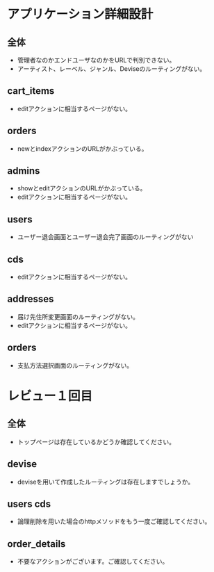 # アプリケーション詳細設計
## 全体
- 管理者なのかエンドユーザなのかをURLで判別できない。
- アーティスト、レーベル、ジャンル、Deviseのルーティングがない。


## cart_items
- editアクションに相当するページがない。

## orders
- newとindexアクションのURLがかぶっている。

## admins
- showとeditアクションのURLがかぶっている。
- editアクションに相当するページがない。

## users
- ユーザー退会画面とユーザー退会完了画面のルーティングがない

## cds
- editアクションに相当するページがない。

## addresses
- 届け先住所変更画面のルーティングがない。
- editアクションに相当するページがない。

## orders
- 支払方法選択画面のルーティングがない。


# レビュー１回目
## 全体
- トップページは存在しているかどうか確認してください。

## devise
- deviseを用いて作成したルーティングは存在しますでしょうか。

## users cds
- 論理削除を用いた場合のhttpメソッドをもう一度ご確認してください。

## order_details
- 不要なアクションがございます。ご確認してください。
